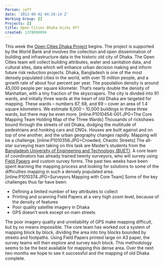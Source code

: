```yaml
---
Person: jeff
date: '2013-09-02 04:28:14 Z'
Working Group: []
Projects: []
title: Open Cities Dhaka Kicks Off
created: 1378096094
---
```

<p>This week the <a href="http://opencitiesproject.com/cities/dhaka/">Open Cities Dhaka Project</a> begins. The project is supported by the World Bank and involves the collection and open dissemination of building and infrastructure data in the historic old city of Dhaka. The Open Cities team will collect building attributes, water and sanitation data, and cultural sites, data which will enhance urban decision making and inform future risk reduction projects. Dhaka, Bangladesh is one of the most densely populated cities in the world, with over 15 million people, and a growth rate of about four percent per year. The population density is around 45,000 people per square kilometer. That’s nearly double the density of Manhattan, with a tiny fraction of the skyscrapers. The city is divided into 91 wards, and initially three wards at the heart of old Dhaka are targeted for mapping. These wards – numbers 67, 68, and 69 – cover an area of 1.4 square kilometers. We estimate 6,000 – 10,000 buildings in these three wards, but there may be even more. [inline:P1010454-001.JPG=The Core Mapping Team Holding Map of the Three Wards] Thousands of rickshaws bound through the streets of old Dhaka, dodging the multitude of pedestrians and honking cars and CNGs. Houses are built against and on top of one another, and the urban geography changes rapidly. Mapping will be a challenge. [inline:P1010356.JPG=Crowded, Chaotic Streets] The all-star surveying team taking on this task are Master’s students from the <a href="http://www.buet.ac.bd/">Bangladesh University of Engineering and Technology (BUET)</a>. A core team of coordinators has already trained twenty surveyors, who will survey using <a href="fieldpapers.org">Field Papers</a> and custom survey forms. The past two weeks have been spent learning the mapping process and looking for solutions to some of the difficulties mapping in such a densely populated area. [inline:P1010374.JPG=Surveyors Mapping with Core Team] Some of the key challenges thus far have been:</p><ul><li>Defining a limited number of key attributes to collect</li><li>Printing and scanning Field Papers at a very high zoom level, because of the density of features</li><li>Poor quality satellite imagery in Dhaka</li><li>GPS doesn’t work except on main streets</li></ul><p>The poor imagery quality and unreliability of GPS make mapping difficult, but by no means impossible. The core team has worked out a system of mapping block by block, dividing the area into tiny blocks bounded by streets and footpaths. Using Field Papers printed large on A3 paper, the survey teams will then explore and survey each block. This methodology seems to be the best available for mapping this dense area. Over the next two months we hope to see it successful and the mapping of old Dhaka complete.</p>
